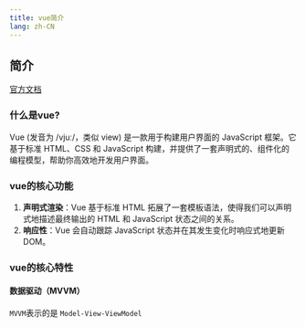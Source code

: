 ```yaml
---
title: vue简介
lang: zh-CN
---
```


## 简介

[官方文档][1]

### 什么是vue?

Vue (发音为 /vjuː/，类似 view) 是一款用于构建用户界面的 JavaScript 框架。它基于标准 HTML、CSS 和 JavaScript 构建，并提供了一套声明式的、组件化的编程模型，帮助你高效地开发用户界面。

### vue的核心功能

1. **声明式渲染**：Vue 基于标准 HTML 拓展了一套模板语法，使得我们可以声明式地描述最终输出的 HTML 和 JavaScript 状态之间的关系。  
2. **响应性**：Vue 会自动跟踪 JavaScript 状态并在其发生变化时响应式地更新 DOM。

### vue的核心特性

#### 数据驱动（MVVM）

`MVVM`表示的是 `Model-View-ViewModel`

[1]: https://cn.vuejs.org/